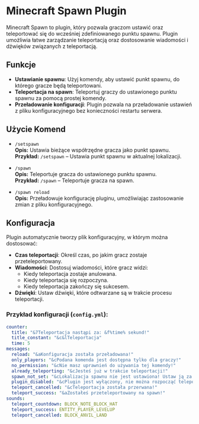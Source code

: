 # Minecraft Spawn Plugin

Minecraft Spawn to plugin, który pozwala graczom ustawić oraz teleportować się do wcześniej zdefiniowanego punktu spawnu. Plugin umożliwia łatwe zarządzanie teleportacją oraz dostosowanie wiadomości i dźwięków związanych z teleportacją.

## Funkcje
- **Ustawianie spawnu**: Użyj komendy, aby ustawić punkt spawnu, do którego gracze będą teleportowani.
- **Teleportacja na spawn**: Teleportuj graczy do ustawionego punktu spawnu za pomocą prostej komendy.
- **Przeładowanie konfiguracji**: Plugin pozwala na przeładowanie ustawień z pliku konfiguracyjnego bez konieczności restartu serwera.

## Użycie Komend

- `/setspawn`  
  **Opis:** Ustawia bieżące współrzędne gracza jako punkt spawnu.  
  **Przykład:** `/setspawn` – Ustawia punkt spawnu w aktualnej lokalizacji.

- `/spawn`  
  **Opis:** Teleportuje gracza do ustawionego punktu spawnu.  
  **Przykład:** `/spawn` – Teleportuje gracza na spawn.

- `/spawn reload`  
  **Opis:** Przeładowuje konfigurację pluginu, umożliwiając zastosowanie zmian z pliku konfiguracyjnego.

## Konfiguracja

Plugin automatycznie tworzy plik konfiguracyjny, w którym można dostosować:

- **Czas teleportacji**: Określ czas, po jakim gracz zostaje przeteleportowany.
- **Wiadomości**: Dostosuj wiadomości, które gracz widzi:
  - Kiedy teleportacja zostaje anulowana.
  - Kiedy teleportacja się rozpoczyna.
  - Kiedy teleportacja zakończy się sukcesem.
- **Dźwięki**: Ustaw dźwięki, które odtwarzane są w trakcie procesu teleportacji.

### Przykład konfiguracji (`config.yml`):

```yaml
counter:
  title: "&7Teleportacja nastąpi za: &f%time% sekund!"
  title_constant: "&c&lTeleportacja"
  time: 5
messages:
  reload: "&aKonfiguracja została przeładowana!"
  only_players: "&cPodana komenda jest dostępna tylko dla graczy!"
  no_permission: "&cNie masz uprawnień do używania tej komendy!"
  already_teleporting: "&cJesteś już w trakcie teleportacji!"
  spawn_not_set: "&cLokalizacja spawnu nie jest ustawiona! Ustaw ją za pomocą /setspawn."
  plugin_disabled: "&cPlugin jest wyłączony, nie można rozpocząć teleportacji."
  teleport_cancelled: "&cTeleportacja została przerwana!"
  teleport_success: "&aZostałeś przeteleportowany na spawn!"
sounds:
  teleport_countdown: BLOCK_NOTE_BLOCK_HAT
  teleport_success: ENTITY_PLAYER_LEVELUP
  teleport_cancelled: BLOCK_ANVIL_LAND
